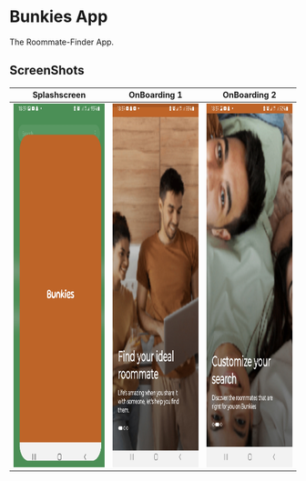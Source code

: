 # Bunkies App
The Roommate-Finder App.
## ScreenShots

Splashscreen          |          OnBoarding 1 |               OnBoarding 2
 :-------------------------:|:-------------------------:|:--------------------------:
<img src="screenshots/Screenshot_20230227-183933_Bunkies.jpg" width = "360" height = "640"/>            |  <img src="screenshots/Screenshot_20230227-183925_Bunkies.jpg" width = "360" height="640"/>  | <img src="screenshots/Screenshot_20230227-183954_Bunkies.jpg" width = "360" height="640"/>